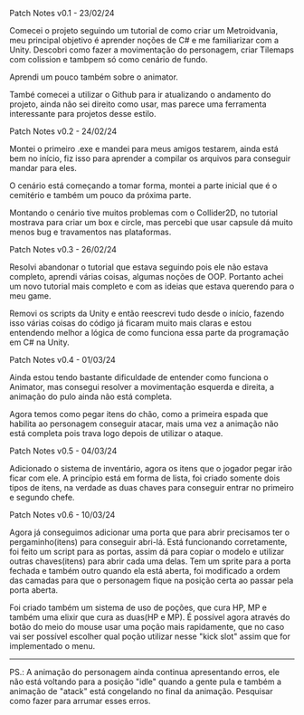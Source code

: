 Patch Notes v0.1 - 23/02/24

Comecei o projeto seguindo um tutorial de como criar um Metroidvania, meu principal objetivo é aprender noções de C# e me familiarizar com a Unity. Descobri como fazer a movimentação do personagem, criar Tilemaps com colission e tambpem só como cenário de fundo.

Aprendi um pouco também sobre o animator.

També comecei a utilizar o Github para ir atualizando o andamento do projeto, ainda não sei direito como usar, mas parece uma ferramenta interessante para projetos desse estilo.


Patch Notes v0.2 - 24/02/24

Montei o primeiro .exe e mandei para meus amigos testarem, ainda está bem no início, fiz isso para aprender a compilar os arquivos para conseguir mandar para eles.

O cenário está começando a tomar forma, montei a parte inicial que é o cemitério e também um pouco da próxima parte.

Montando o cenário tive muitos problemas com o Collider2D, no tutorial mostrava para criar um box e circle, mas percebi que usar capsule dá muito menos bug e travamentos nas plataformas.

Patch Notes v0.3 - 26/02/24

Resolvi abandonar o tutorial que estava seguindo pois ele não estava completo, aprendi várias coisas, algumas noções de OOP. Portanto achei um novo tutorial mais completo e com as ideias que estava querendo para o meu game.

Removi os scripts da Unity e então reescrevi tudo desde o início, fazendo isso várias coisas do código já ficaram muito mais claras e estou entendendo melhor a lógica de como funciona essa parte da programação em C# na Unity.

Patch Notes v0.4 - 01/03/24

Ainda estou tendo bastante dificuldade de entender como funciona o Animator, mas consegui resolver a movimentação esquerda e direita, a animação do pulo ainda não está completa.

Agora temos como pegar itens do chão, como a primeira espada que habilita ao personagem conseguir atacar, mais uma vez a animação não está completa pois trava logo depois de utilizar o ataque.


Patch Notes v0.5 - 04/03/24

Adicionado o sistema de inventário, agora os itens que o jogador pegar irão ficar com ele. A princípio está em forma de lista, foi criado somente dois tipos de itens, na verdade as duas chaves para conseguir entrar no primeiro e segundo chefe.


Patch Notes v0.6 - 10/03/24

Agora já conseguimos adicionar uma porta que para abrir precisamos ter o pergaminho(itens) para conseguir abri-lá. Está funcionando corretamente, foi feito um script para as portas, assim dá para copiar o modelo e utilizar outras chaves(itens) para abrir cada uma delas. Tem um sprite para a porta fechada e também outro quando ela está aberta, foi modificado a ordem das camadas para que o personagem fique na posição certa ao passar pela porta aberta.

Foi criado também um sistema de uso de poções, que cura HP, MP e também uma elixir que cura as duas(HP e MP). É possível agora através do botão do meio do mouse usar uma poção mais rapidamente, que no caso vai ser possível escolher qual poção utilizar nesse "kick slot" assim que for implementado o menu.

------------------------------------------------------------------------------------------------------------------------------------------------------------------------------------------

PS.:  A animação do personagem ainda continua apresentando erros, ele não está voltando para a posição "idle" quando a gente pula e também a animação de "atack" está congelando no final da animação. Pesquisar como fazer para arrumar esses erros.

